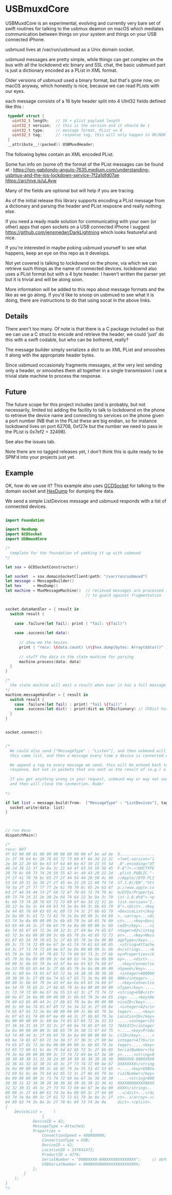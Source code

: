 # USBmuxdCore

USBMuxdCore is an experimental, evolving and currently very bare set of swift routines for 
talking to the usbmux deamon on macOS which mediates communication between things
on your system and things on your USB connected iPhone.

usbmuxd lives at /var/run/usbmuxd as a Unix domain socket.

usbmuxd messages are pretty simple, while things can get complex on the bus
with all the lockdownd etc binary and SSL chat, the basic usbmuxd part is
just a dictionary encoded as a PList in XML format.

Older versions of usbmuxd used a binary format, but that's gone now, on macOS anyway,
which honestly is nice, because we can read PLists with our eyes.

each message consists of a 16 byte header split into 4 UInt32 fields defined like this :
```C
 typedef struct {
   uint32_t length;   // 16 + plist payload length
   uint32_t version;  // this is the version and it should be 1
   uint32_t type;     // message format, PList == 8
   uint32_t tag;      // response tag, this will only happen in OK/NOK messages
 }
 __attribute__((packed)) USBMuxdHeader;
```

The following bytes contain an XML encoded PList.

Some fun info on (some of) the format of the PList messages can be found at :
https://jon-gabilondo-angulo-7635.medium.com/understanding-usbmux-and-the-ios-lockdown-service-7f2a1dfd07ae
https://archive.is/uLAyw

Many of the fields are optional but will help if you are tracing.

As of the initial release this library supports encoding a PList message from a dictionary
and parsing the header and PList resposne and really nothing else.

If you need a ready made solution for communicating with your own (or other) 
apps that open sockets on a USB connected iPhone I suggest https://github.com/jensmeder/DarkLightning
which looks featureful and nice.

If you're interested in maybe poking usbmuxd yourself to see what happens, keep an 
eye on this repo as it develops.

Not yet covered is talking to lockdownd on the phone, via which we can retrieve such things
as the name of connected devices. lockdownd also uses a PList format but with a 4 byte header.
I haven't written the parser yet but it is trivial and will be along soon.

More information will be added to this repo about message formats and the like as we go along.
If you'd like to snoop on usbmuxd to see what it is doing, there are instructions to do that
using socat in the above links.

## Details

There aren't too many. Of note is that there is a C package included so that we can use a C
struct to encode and retrieve the header, we could 'just' do this with a swift codable, but 
who can be bothered, really?

The message builder simply serializes a dict to an XML PList and smooshes it along with 
the appropriate header bytes.

Since usbmuxd occasionaly fragments messages, at the very lest sending only a header, 
or smooshes them all together in a single transmission I use a trivial state machine 
to process the response. 

## Future

The future scope for this project includes (and is probably, but not necessarily, limited to)
adding the facility to talk to lockdownd on the phone to retrieve the device name and connecting
to services on the phone given a port number (NB that in the PList these are big endian, so
for instance lockdownd lives on port 62708, 0xf27e but the number we need to pass in the PList is
0x7ef2 = 32498).

See also the issues tab.

Note there are no tagged releases yet, I don't think this is quite ready to be SPM'd into your projects
just yet.

## Example

OK, how do we use it? This example also uses [GCDSocket](https://github.com/SteveTrewick/GCDSocket) 
for talking to the domain socket and [HexDump](https://github.com/SteveTrewick/HexDump) for 
dumping the data.

We send a simple ListDevices message and usbmuxd responds with a list of connected devices.


```swift

import Foundation

import HexDump
import GCDSocket
import USBmuxdCore

/*
  template for the foundation of yakking it up with usbmuxd
*/

let sox = GCDSocketConstructor()

let socket  = sox.domainSocketClient(path: "/var/run/usbmuxd")
let message = MessageBuilder()
let hex     = HexDump()
let machine = MuxMessageMachine()  // recieved messages are processed in a state machine
                                   // to guard against fragmentation


socket.dataHandler = { result in
  switch result {
    
    case .failure(let fail): print ( "fail: \(fail)")
    
    case .success(let data):
      
      // show me the hexies
      print ( "recv: \(data.count) \n\(hex.dump(bytes: Array(data)))" )
      
      // stuff the data in the state machine for parsing
      machine.process(data: data)
  }
}

/*
  the state machine will emit a result when ever it has a full message
*/
machine.messageHandler = { result in
  switch result {
    case .failure(let fail) : print( "fail \(fail)" )
    case .success(let dict) : print(dict as CFDictionary) // CFDict has better debug format <shrug>
  }
}


socket.connect()


/*
  We could also send ["MessageType" : "Listen"], and then usbmuxd will send us
  this same list, and then a message every time a device is connected or disconnected

  We append a tag to every message we send, this will be echoed back to us in a direct
  response, but not in packets that are sent as the result of (e.g.) a listen message
 
  If you get anything wrong in your request, usbmuxd may or may not send an error message
  and then will close the connection. Rude!
  
*/

if let list = message.build(from:  ["MessageType" : "ListDevices"], tag: 0xdeadbeef ) {
  socket.write(data: list)
}



// run 4eva
dispatchMain()

/*
recv: 847 
4f 03 00 00 01 00 00 00 08 00 00 00 ef be ad de  O...............
3c 3f 78 6d 6c 20 76 65 72 73 69 6f 6e 3d 22 31  <?xml.version="1
2e 30 22 20 65 6e 63 6f 64 69 6e 67 3d 22 55 54  .0".encoding="UT
46 2d 38 22 3f 3e 0a 3c 21 44 4f 43 54 59 50 45  F-8"?>.<!DOCTYPE
20 70 6c 69 73 74 20 50 55 42 4c 49 43 20 22 2d  .plist.PUBLIC."-
2f 2f 41 70 70 6c 65 2f 2f 44 54 44 20 50 4c 49  //Apple//DTD.PLI
53 54 20 31 2e 30 2f 2f 45 4e 22 20 22 68 74 74  ST.1.0//EN"."htt
70 3a 2f 2f 77 77 77 2e 61 70 70 6c 65 2e 63 6f  p://www.apple.co
6d 2f 44 54 44 73 2f 50 72 6f 70 65 72 74 79 4c  m/DTDs/PropertyL
69 73 74 2d 31 2e 30 2e 64 74 64 22 3e 0a 3c 70  ist-1.0.dtd">.<p
6c 69 73 74 20 76 65 72 73 69 6f 6e 3d 22 31 2e  list.version="1.
30 22 3e 0a 3c 64 69 63 74 3e 0a 09 3c 6b 65 79  0">.<dict>..<key
3e 44 65 76 69 63 65 4c 69 73 74 3c 2f 6b 65 79  >DeviceList</key
3e 0a 09 3c 61 72 72 61 79 3e 0a 09 09 3c 64 69  >..<array>...<di
63 74 3e 0a 09 09 09 3c 6b 65 79 3e 44 65 76 69  ct>....<key>Devi
63 65 49 44 3c 2f 6b 65 79 3e 0a 09 09 09 3c 69  ceID</key>....<i
6e 74 65 67 65 72 3e 34 32 3c 2f 69 6e 74 65 67  nteger>42</integ
65 72 3e 0a 09 09 09 3c 6b 65 79 3e 4d 65 73 73  er>....<key>Mess
61 67 65 54 79 70 65 3c 2f 6b 65 79 3e 0a 09 09  ageType</key>...
09 3c 73 74 72 69 6e 67 3e 41 74 74 61 63 68 65  .<string>Attache
64 3c 2f 73 74 72 69 6e 67 3e 0a 09 09 09 3c 6b  d</string>....<k
65 79 3e 50 72 6f 70 65 72 74 69 65 73 3c 2f 6b  ey>Properties</k
65 79 3e 0a 09 09 09 3c 64 69 63 74 3e 0a 09 09  ey>....<dict>...
09 09 3c 6b 65 79 3e 43 6f 6e 6e 65 63 74 69 6f  ..<key>Connectio
6e 53 70 65 65 64 3c 2f 6b 65 79 3e 0a 09 09 09  nSpeed</key>....
09 3c 69 6e 74 65 67 65 72 3e 34 38 30 30 30 30  .<integer>480000
30 30 30 3c 2f 69 6e 74 65 67 65 72 3e 0a 09 09  000</integer>...
09 09 3c 6b 65 79 3e 43 6f 6e 6e 65 63 74 69 6f  ..<key>Connectio
6e 54 79 70 65 3c 2f 6b 65 79 3e 0a 09 09 09 09  nType</key>.....
3c 73 74 72 69 6e 67 3e 55 53 42 3c 2f 73 74 72  <string>USB</str
69 6e 67 3e 0a 09 09 09 09 3c 6b 65 79 3e 44 65  ing>.....<key>De
76 69 63 65 49 44 3c 2f 6b 65 79 3e 0a 09 09 09  viceID</key>....
09 3c 69 6e 74 65 67 65 72 3e 34 32 3c 2f 69 6e  .<integer>42</in
74 65 67 65 72 3e 0a 09 09 09 09 3c 6b 65 79 3e  teger>.....<key>
4c 6f 63 61 74 69 6f 6e 49 44 3c 2f 6b 65 79 3e  LocationID</key>
0a 09 09 09 09 3c 69 6e 74 65 67 65 72 3e 33 33  .....<integer>33
37 36 34 31 34 37 32 3c 2f 69 6e 74 65 67 65 72  7641472</integer
3e 0a 09 09 09 09 3c 6b 65 79 3e 50 72 6f 64 75  >.....<key>Produ
63 74 49 44 3c 2f 6b 65 79 3e 0a 09 09 09 09 3c  ctID</key>.....<
69 6e 74 65 67 65 72 3e 34 37 37 36 3c 2f 69 6e  integer>4776</in
74 65 67 65 72 3e 0a 09 09 09 09 3c 6b 65 79 3e  teger>.....<key>
53 65 72 69 61 6c 4e 75 6d 62 65 72 3c 2f 6b 65  SerialNumber</ke
79 3e 0a 09 09 09 09 3c 73 74 72 69 6e 67 3e 30  y>.....<string>0
30 30 30 38 31 32 30 2d 30 30 30 36 36 39 36 30  000XXX0-000XXXX0
32 36 41 32 32 30 31 45 3c 2f 73 74 72 69 6e 67  XXXXXXXX</string
3e 0a 09 09 09 09 3c 6b 65 79 3e 55 53 42 53 65  >.....<key>USBSe
72 69 61 6c 4e 75 6d 62 65 72 3c 2f 6b 65 79 3e  rialNumber</key>
0a 09 09 09 09 3c 73 74 72 69 6e 67 3e 30 30 30  .....<string>000
30 38 31 32 30 30 30 30 36 36 39 36 30 32 36 41  0XXX0000XXXX0XXX
32 32 30 31 45 3c 2f 73 74 72 69 6e 67 3e 0a 09  XXXX</string>..
09 09 3c 2f 64 69 63 74 3e 0a 09 09 3c 2f 64 69  ..</dict>...</di
63 74 3e 0a 09 3c 2f 61 72 72 61 79 3e 0a 3c 2f  ct>..</array>.</
64 69 63 74 3e 0a 3c 2f 70 6c 69 73 74 3e 0a     dict>.</plist>.
{
    DeviceList =     (
                {
            DeviceID = 42;
            MessageType = Attached;
            Properties =             {
                ConnectionSpeed = 480000000;
                ConnectionType = USB;
                DeviceID = 42;
                LocationID = 337641472;
                ProductID = 4776;
                SerialNumber = "0000XXX0-000XXXX0XXXXX0XX";     // obfuscated by me
                USBSerialNumber = 0000XXX0000XXXX0XXXXX0XX;
            };
        }
    );
}
*/
```
